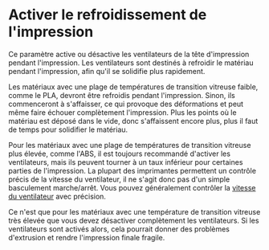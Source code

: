 Activer le refroidissement de l'impression
====
Ce paramètre active ou désactive les ventilateurs de la tête d'impression pendant l'impression. Les ventilateurs sont destinés à refroidir le matériau pendant l'impression, afin qu'il se solidifie plus rapidement.

Les matériaux avec une plage de températures de transition vitreuse faible, comme le PLA, devront être refroidis pendant l'impression. Sinon, ils commenceront à s'affaisser, ce qui provoque des déformations et peut même faire échouer complètement l'impression. Plus les points où le matériau est déposé dans le vide, donc s'affaissent encore plus, plus il faut de temps pour solidifier le matériau.

Pour les matériaux avec une plage de températures de transition vitreuse plus élevée, comme l'ABS, il est toujours recommandé d'activer les ventilateurs, mais ils peuvent tourner à un taux inférieur pour certaines parties de l'impression. La plupart des imprimantes permettent un contrôle précis de la vitesse du ventilateur, il ne s'agit donc pas d'un simple basculement marche/arrêt. Vous pouvez généralement contrôler la [vitesse du ventilateur](cool_fan_speed.md) avec précision.

Ce n'est que pour les matériaux avec une température de transition vitreuse très élevée que vous devez désactiver complètement les ventilateurs. Si les ventilateurs sont activés alors, cela pourrait donner des problèmes d'extrusion et rendre l'impression finale fragile.
